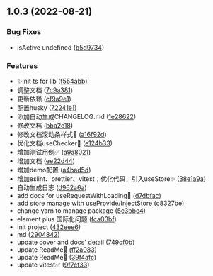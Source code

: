 ## 1.0.3 (2022-08-21)


### Bug Fixes

* isActive undefined ([b5d9734](https://github.com/zqhexor/hexor-vueuse/commit/b5d9734c44e5b1cb8753cac7e974c11680dba7e4))


### Features

* ✨init ts for lib ([f554abb](https://github.com/zqhexor/hexor-vueuse/commit/f554abb6afc54fcdd9ce70b9ec5a749d25be781f))
* 调整文档 ([7c9a381](https://github.com/zqhexor/hexor-vueuse/commit/7c9a381e1061b303ad967d2838467e05a0e59346))
* 更新依赖 ([cf9a9e1](https://github.com/zqhexor/hexor-vueuse/commit/cf9a9e15d8673f0ae1b9832dbbe55afc557f0f2b))
* 配置husky ([72241e1](https://github.com/zqhexor/hexor-vueuse/commit/72241e13c093bd8bb201e13b49d620e249b3cec5))
* 添加自动生成CHANGELOG.md ([1e28622](https://github.com/zqhexor/hexor-vueuse/commit/1e286224504a5940cbcb4f386ea7806af9261fe4))
* 修改文档 ([bba2c18](https://github.com/zqhexor/hexor-vueuse/commit/bba2c18aed2457c0c69a4657e4c1ebdcee8967a7))
* 修改文档滚动条样式💄 ([a16f92d](https://github.com/zqhexor/hexor-vueuse/commit/a16f92ddedf68945f82379cbde815557e8e55726))
* 优化文档useChecker📖 ([e124b33](https://github.com/zqhexor/hexor-vueuse/commit/e124b33a115ac61eff1e6446d80a3edd7f8e0fca))
* 增加测试用例✅ ([a9a8021](https://github.com/zqhexor/hexor-vueuse/commit/a9a8021065955205f7d727161803554f592cb781))
* 增加文档 ([ee22d44](https://github.com/zqhexor/hexor-vueuse/commit/ee22d4499807ed46c9d1430c37330e7df1b34611))
* 增加demo配置 ([a4bad5d](https://github.com/zqhexor/hexor-vueuse/commit/a4bad5d6ea846116ac8fa157b098d45cb0364f60))
* 增加eslint、prettier、vitest；优化代码，引入useStore✨ ([38e1a9a](https://github.com/zqhexor/hexor-vueuse/commit/38e1a9acb60cf016e11d7af604246f35b8b0dd71))
* 自动生成日志 ([d962a6a](https://github.com/zqhexor/hexor-vueuse/commit/d962a6a6d03c8decf1017c5f282147daeb9f9dc3))
* add docs for useRequestWithLoading📖 ([d7dbfac](https://github.com/zqhexor/hexor-vueuse/commit/d7dbfac976ae10597955ce27400baece0f4e8679))
* add store manage with useProvide/InjectStore ([c8327be](https://github.com/zqhexor/hexor-vueuse/commit/c8327be720903060b8f6bdbdaae62e5f8f4c024d))
* change yarn to manage package ([5c3bbc4](https://github.com/zqhexor/hexor-vueuse/commit/5c3bbc4940c0ce3b3af40a1b606dd13fca4a9714))
* element plus 国际化问题 ([fca03bf](https://github.com/zqhexor/hexor-vueuse/commit/fca03bff8b71551137868372678199c35b650f08))
* init project ([432eee6](https://github.com/zqhexor/hexor-vueuse/commit/432eee6870d3273d6f4892fe6d401db4196f5566))
* md ([2904842](https://github.com/zqhexor/hexor-vueuse/commit/29048425ae6c08c0afd576037abd9b55d11bab9e))
* update cover and docs' detail ([749cf0b](https://github.com/zqhexor/hexor-vueuse/commit/749cf0bf66accbee38f60f214f758d413aaf3752))
* update ReadMe🎉 ([ff2a083](https://github.com/zqhexor/hexor-vueuse/commit/ff2a0838afc9af9a532d007a1a76178eb9c801ce))
* update ReadMe📖 ([39f4afc](https://github.com/zqhexor/hexor-vueuse/commit/39f4afc5d556982519bb0fb41022e4508bb30f4d))
* update vitest✅ ([9f7cf33](https://github.com/zqhexor/hexor-vueuse/commit/9f7cf333dc7156cf9a6b1d51a81eeae9aef4f584))



